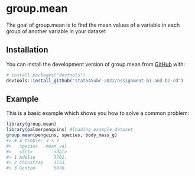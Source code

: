 # group.mean

<!-- badges: start -->
<!-- badges: end -->

The goal of group.mean is to find the mean values of a variable in each
group of another variable in your dataset

## Installation

You can install the development version of group.mean from
[GitHub](https://github.com/) with:

``` r
# install.packages("devtools")
devtools::install_github("stat545ubc-2022/assignment-b1-and-b2-rd")
```

## Example

This is a basic example which shows you how to solve a common problem:

``` r
library(group.mean)
library(palmerpenguins) #loading example dataset 
group.mean(penguins, species, body_mass_g)
#> # A tibble: 3 × 2
#>   species   mean_val
#>   <fct>        <dbl>
#> 1 Adelie       3701.
#> 2 Chinstrap    3733.
#> 3 Gentoo       5076.
```

